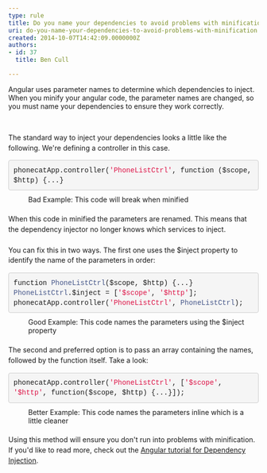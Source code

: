 ```yaml
---
type: rule
title: Do you name your dependencies to avoid problems with minification?
uri: do-you-name-your-dependencies-to-avoid-problems-with-minification
created: 2014-10-07T14:42:09.0000000Z
authors:
- id: 37
  title: Ben Cull

---
```




<span class='intro'> ​Angular uses parameter names to determine which dependencies to inject. When you minify your angular code, the parameter names are changed, so you must name your dependencies to ensure they work correctly. </span>

<p><br></p><span style="line-height&#58;20.7999992370605px;">The standard way to inject your dependencies looks a little like the following. We're defining a controller in this case.</span><div><pre class="ng-scope" style="box-sizing&#58;border-box;overflow&#58;auto;font-family&#58;menlo, monaco, consolas, 'courier new', monospace;padding&#58;9.5px;margin-bottom&#58;10px;line-height&#58;1.42857143;word-break&#58;normal;word-wrap&#58;break-word;border&#58;1px solid #cccccc;border-top-left-radius&#58;4px;border-top-right-radius&#58;4px;border-bottom-right-radius&#58;4px;border-bottom-left-radius&#58;4px;white-space&#58;pre-wrap;background-color&#58;#f5f5f5;"><code style="box-sizing&#58;border-box;font-family&#58;menlo, monaco, consolas, 'courier new', monospace;font-size&#58;inherit;color&#58;inherit;border-top-left-radius&#58;0px;border-top-right-radius&#58;0px;border-bottom-right-radius&#58;0px;border-bottom-left-radius&#58;0px;background-color&#58;transparent;"><span class="pln" style="box-sizing&#58;border-box;"></span><span class="pln" style="box-sizing&#58;border-box;">phonecatApp</span><span class="pun" style="box-sizing&#58;border-box;">.</span><span class="pln" style="box-sizing&#58;border-box;">controller</span><span class="pun" style="box-sizing&#58;border-box;">(</span><span class="str" style="box-sizing&#58;border-box;color&#58;#dd1144;">'PhoneListCtrl'</span><span class="pun" style="box-sizing&#58;border-box;">,</span><span class="pln" style="box-sizing&#58;border-box;"> </span><span class="kwd" style="box-sizing&#58;border-box;">function</span><span class="pln" style="box-sizing&#58;border-box;"> </span><span class="pun" style="box-sizing&#58;border-box;">(</span><span class="pln" style="box-sizing&#58;border-box;">$scope</span><span class="pun" style="box-sizing&#58;border-box;">,</span><span class="pln" style="box-sizing&#58;border-box;"> $http</span><span class="pun" style="box-sizing&#58;border-box;">)</span><span class="pln" style="box-sizing&#58;border-box;"> </span><span class="pun" style="box-sizing&#58;border-box;">&#123;...&#125;</span></code>​</pre><dd class="ssw15-rteElement-FigureBad">Bad Example&#58; This code will break when minified</dd></div><div><span style="line-height&#58;20.7999992370605px;"><br></span></div><div><span style="line-height&#58;20.7999992370605px;">When this code in minified the parameters are renamed. This means that the dependency injector no longer knows which services to inject.</span></div><div><span style="line-height&#58;20.7999992370605px;"><br></span></div><div><span style="line-height&#58;20.7999992370605px;">You can fix this in two ways. The first one uses the $inject property to identify the name of the parameters in order&#58;</span></div><div><pre style="box-sizing&#58;border-box;overflow&#58;auto;font-family&#58;menlo, monaco, consolas, 'courier new', monospace;padding&#58;9.5px;margin-bottom&#58;10px;line-height&#58;1.42857143;word-break&#58;normal;word-wrap&#58;break-word;border&#58;1px solid #cccccc;border-top-left-radius&#58;4px;border-top-right-radius&#58;4px;border-bottom-right-radius&#58;4px;border-bottom-left-radius&#58;4px;white-space&#58;pre-wrap;background-color&#58;#f5f5f5;"><code class="lang-js" style="box-sizing&#58;border-box;font-family&#58;menlo, monaco, consolas, 'courier new', monospace;font-size&#58;inherit;color&#58;inherit;border-top-left-radius&#58;0px;border-top-right-radius&#58;0px;border-bottom-right-radius&#58;0px;border-bottom-left-radius&#58;0px;background-color&#58;transparent;"><span class="kwd" style="box-sizing&#58;border-box;">function</span><span class="pln" style="box-sizing&#58;border-box;"> </span><span class="typ" style="box-sizing&#58;border-box;color&#58;#445588;">PhoneListCtrl</span><span class="pun" style="box-sizing&#58;border-box;">(</span><span class="pln" style="box-sizing&#58;border-box;">$scope</span><span class="pun" style="box-sizing&#58;border-box;">,</span><span class="pln" style="box-sizing&#58;border-box;"> $http</span><span class="pun" style="box-sizing&#58;border-box;">)</span><span class="pln" style="box-sizing&#58;border-box;"> </span><span class="pun" style="box-sizing&#58;border-box;">&#123;...&#125;</span><span class="pln" style="box-sizing&#58;border-box;">
</span><span class="typ" style="box-sizing&#58;border-box;color&#58;#445588;">PhoneListCtrl</span><span class="pun" style="box-sizing&#58;border-box;">.</span><span class="pln" style="box-sizing&#58;border-box;">$inject </span><span class="pun" style="box-sizing&#58;border-box;">=</span><span class="pln" style="box-sizing&#58;border-box;"> </span><span class="pun" style="box-sizing&#58;border-box;">[</span><span class="str" style="box-sizing&#58;border-box;color&#58;#dd1144;">'$scope'</span><span class="pun" style="box-sizing&#58;border-box;">,</span><span class="pln" style="box-sizing&#58;border-box;"> </span><span class="str" style="box-sizing&#58;border-box;color&#58;#dd1144;">'$http'</span><span class="pun" style="box-sizing&#58;border-box;">];</span><span class="pln" style="box-sizing&#58;border-box;">
phonecatApp</span><span class="pun" style="box-sizing&#58;border-box;">.</span><span class="pln" style="box-sizing&#58;border-box;">controller</span><span class="pun" style="box-sizing&#58;border-box;">(</span><span class="str" style="box-sizing&#58;border-box;color&#58;#dd1144;">'PhoneListCtrl'</span><span class="pun" style="box-sizing&#58;border-box;">,</span><span class="pln" style="box-sizing&#58;border-box;"> </span><span class="typ" style="box-sizing&#58;border-box;color&#58;#445588;">PhoneListCtrl</span><span class="pun" style="box-sizing&#58;border-box;">);</span></code>​</pre><dd class="ssw15-rteElement-FigureGood">Good Example&#58; This code names the parameters using the $inject property</dd></div><div><span style="line-height&#58;20.7999992370605px;"><br></span></div><div><span style="line-height&#58;20.7999992370605px;">The second and preferred option is to pass an array containing the names, followed by the function itself. Take a look&#58;</span></div><div><span style="line-height&#58;20.7999992370605px;"></span><pre class="ng-scope" style="box-sizing&#58;border-box;overflow&#58;auto;font-family&#58;menlo, monaco, consolas, 'courier new', monospace;padding&#58;9.5px;margin-bottom&#58;10px;line-height&#58;1.42857143;word-break&#58;normal;word-wrap&#58;break-word;border&#58;1px solid #cccccc;border-top-left-radius&#58;4px;border-top-right-radius&#58;4px;border-bottom-right-radius&#58;4px;border-bottom-left-radius&#58;4px;white-space&#58;pre-wrap;background-color&#58;#f5f5f5;"><code class="lang-js" style="box-sizing&#58;border-box;font-family&#58;menlo, monaco, consolas, 'courier new', monospace;font-size&#58;inherit;color&#58;inherit;border-top-left-radius&#58;0px;border-top-right-radius&#58;0px;border-bottom-right-radius&#58;0px;border-bottom-left-radius&#58;0px;background-color&#58;transparent;"><span class="pln" style="box-sizing&#58;border-box;">phonecatApp</span><span class="pun" style="box-sizing&#58;border-box;">.</span><span class="pln" style="box-sizing&#58;border-box;">controller</span><span class="pun" style="box-sizing&#58;border-box;">(</span><span class="str" style="box-sizing&#58;border-box;color&#58;#dd1144;">'PhoneListCtrl'</span><span class="pun" style="box-sizing&#58;border-box;">,</span><span class="pln" style="box-sizing&#58;border-box;"> </span><span class="pun" style="box-sizing&#58;border-box;">[</span><span class="str" style="box-sizing&#58;border-box;color&#58;#dd1144;">'$scope'</span><span class="pun" style="box-sizing&#58;border-box;">,</span><span class="pln" style="box-sizing&#58;border-box;"> </span><span class="str" style="box-sizing&#58;border-box;color&#58;#dd1144;">'$http'</span><span class="pun" style="box-sizing&#58;border-box;">,</span><span class="pln" style="box-sizing&#58;border-box;"> </span><span class="kwd" style="box-sizing&#58;border-box;">function</span><span class="pun" style="box-sizing&#58;border-box;">(</span><span class="pln" style="box-sizing&#58;border-box;">$scope</span><span class="pun" style="box-sizing&#58;border-box;">,</span><span class="pln" style="box-sizing&#58;border-box;"> $http</span><span class="pun" style="box-sizing&#58;border-box;">)</span><span class="pln" style="box-sizing&#58;border-box;"> </span><span class="pun" style="box-sizing&#58;border-box;">&#123;...&#125;]);</span></code>​</pre><dd class="ssw15-rteElement-FigureGood">Better Example&#58; This code names the parameters&#160;inline which is a little cleaner​<br></dd></div><div><span style="line-height&#58;20.7999992370605px;"><br></span></div><div><span style="line-height&#58;20.7999992370605px;">Using this method will ensure you don't run into problems with minification. If you'd like to read more, check out the <a href="https&#58;//docs.angularjs.org/tutorial/step_05">Angular tutorial&#160;for&#160;​Dependency Injection​</a>.​​</span></div>


